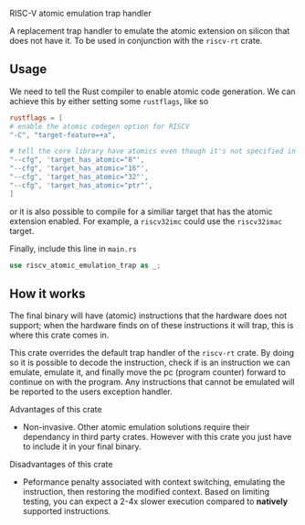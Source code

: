 RISC-V atomic emulation trap handler

A replacement trap handler to emulate the atomic extension on silicon that does not have it. To be used in conjunction with the `riscv-rt` crate.

## Usage

We need to tell the Rust compiler to enable atomic code generation. We can achieve this by either setting some `rustflags`, like so

```toml
rustflags = [
# enable the atomic codegen option for RISCV
"-C", "target-feature=+a",

# tell the core library have atomics even though it's not specified in the target definition
"--cfg", 'target_has_atomic="8"',
"--cfg", 'target_has_atomic="16"',
"--cfg", 'target_has_atomic="32"',
"--cfg", 'target_has_atomic="ptr"',
]
```

or it is also possible to compile for a similiar target that has the atomic extension enabled. For example, a `riscv32imc` could use the `riscv32imac` target.

Finally, include this line in `main.rs`

```rust
use riscv_atomic_emulation_trap as _;
```

## How it works

The final binary will have (atomic) instructions that the hardware does not support;
when the hardware finds on of these instructions it will trap, this is where this crate comes in.

This crate overrides the default trap handler of the `riscv-rt` crate. By doing so it is possible to decode the instruction, check if is an instruction we can emulate,
emulate it, and finally move the pc (program counter) forward to continue on with the program. Any instructions that cannot be emulated will be reported to the
users exception handler.

Advantages of this crate

* Non-invasive. Other atomic emulation solutions require their dependancy in third party crates. However with this crate you just have to include it in your final binary.

Disadvantages of this crate

* Peformance penalty associated with context switching, emulating the instruction, then restoring the modified context. Based on limiting testing, you can expect a 2-4x slower execution compared to
**natively** supported instructions.